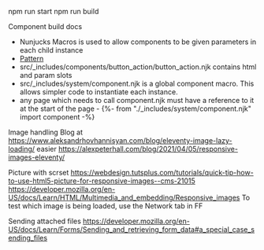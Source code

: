 npm run start
npm run build

Component build docs

-   Nunjucks Macros is used to allow components to be given parameters in each child instance
-   [Pattern](https://www.trysmudford.com/blog/encapsulated-11ty-components/)
-   src/\_includes/components/button_action/button_action.njk contains html and param slots
-   src/\_includes/system/component.njk is a global component macro. This allows simpler code to instantiate each instance.
-   any page which needs to call component.njk must have a reference to it at the start of the page - {%- from "./_includes/system/component.njk" import component -%}

Image handling
Blog at https://www.aleksandrhovhannisyan.com/blog/eleventy-image-lazy-loading/
easier https://alexpeterhall.com/blog/2021/04/05/responsive-images-eleventy/

Picture with scrset
https://webdesign.tutsplus.com/tutorials/quick-tip-how-to-use-html5-picture-for-responsive-images--cms-21015
https://developer.mozilla.org/en-US/docs/Learn/HTML/Multimedia_and_embedding/Responsive_images
To test which image is being loaded, use the Network tab in FF

Sending attached files
https://developer.mozilla.org/en-US/docs/Learn/Forms/Sending_and_retrieving_form_data#a_special_case_sending_files
